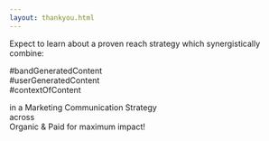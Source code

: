 ```yaml
---
layout: thankyou.html
---
```


<div class="ui vertical stripe segment vertical-segment-grey-color">
  <div class="ui center aligned text container">
  <div class="ui center aligned header">
          Expect to learn about a proven reach strategy which synergistically combine:
  </div>
  <p>#bandGeneratedContent
      <br>#userGeneratedContent
      <br>#contextOfContent
  </p>
  <div class="ui center aligned header">
      in a Marketing Communication Strategy<br>
      across <br>Organic &amp; Paid for maximum impact!
  </div>
</div>
</div>
